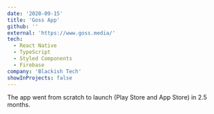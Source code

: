 ```yaml
---
date: '2020-09-15'
title: 'Goss App'
github: ''
external: 'https://www.goss.media/'
tech:
  - React Native
  - TypeScript
  - Styled Components
  - Firebase
company: 'Blackish Tech'
showInProjects: false
---
```


The app went from scratch to launch (Play Store and App Store) in 2.5 months.
